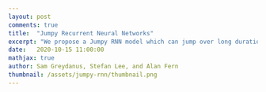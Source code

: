 ```yaml
---
layout: post
comments: true
title:  "Jumpy Recurrent Neural Networks"
excerpt: "We propose a Jumpy RNN model which can jump over long durations of uniform change in order to focus on pivotal events."
date:   2020-10-15 11:00:00
mathjax: true
author: Sam Greydanus, Stefan Lee, and Alan Fern
thumbnail: /assets/jumpy-rnn/thumbnail.png
---
```


<div>
	<style>
		#linkbutton:link, #linkbutton:visited {
		  background-color: rgb(180,180,180);
		  border-radius: 4px;
		  color: white;
		  padding: 6px 0px;
		  width: 150px;
		  text-align: center;
		  text-decoration: none;
		  display: inline-block;
		  text-transform: uppercase;
		  font-size: 13px;
		  margin: 8px;
		}

		#linkbutton:hover, #linkbutton:active {
		  background-color: rgba(160,160,160);
		}

		.playbutton {
		  background-color: rgb(148, 196, 146);
		  border-width: 0;
		  /*background-color: rgba(255, 130, 0);*/
		  border-radius: 4px;
		  color: white;
		  padding: 5px 8px;
		  /*width: 60px;*/
		  text-align: center;
		  text-decoration: none;
		  text-transform: uppercase;
		  font-size: 12px;
		  /*display: block;*/
		  /*margin-left: auto;*/
		  margin: 8px 0px;
		  margin-right: auto;
		  min-width:60px;
		}

		.playbutton:hover, .playbutton:active {
		  background-color: rgb(128, 176, 126);
		}
	</style>
</div>

<div class="imgcap" style="display: block; margin-left: auto; margin-right: auto; width:99.9%">
  <div style="width:32%; min-width:250px; display: inline-block; vertical-align: top;text-align:center;padding-right:10px;">
    <video id="video_sim" style="width:100%;min-width:250px;">
    	<source src="/assets/jumpy-rnn/video_simulator.mp4" type="video/mp4">
    </video>
    <button class="playbutton" id="video_sim_button" onclick="playPauseSim()">Play</button> 
    <div style="text-align: left;margin-left:10px;margin-right:10px;">Using model-based planning to play pool/billiards. The goal is to impart the tan cue ball with an initial velocity so as to move the blue ball to the black target.</div>
  </div>
  <div style="width:32%; min-width:250px; display: inline-block; vertical-align: top;text-align:center;padding-right:10px;">
    <video id="video_base" style="width:100%;min-width:250px;">
    	<source src="/assets/jumpy-rnn/video_base.mp4" type="video/mp4">
    </video>
    <button class="playbutton" id="video_base_button" onclick="playPauseBase()">Play</button> 
    <div style="text-align:left;margin-left:10px;margin-right:10px;">A baseline RNN trained on billiards dynamics can also be used for model-based planning. It's inefficient because it has to "tick" at a constant rate.</div>
  </div>
   <div style="width:32%; min-width:250px; display: inline-block; vertical-align: top;text-align:center;">
    <video id="video_jumpy" style="width:100%;min-width:250px;">
    	<source src="/assets/jumpy-rnn/video_jumpy.mp4" type="video/mp4">
    </video>
    <button class="playbutton" id="video_jumpy_button" onclick="playPauseJumpy()">Play</button> 
    <div style="text-align:left;margin-left:10px;margin-right:10px;">By contrast, a Jumpy RNN trained on the same task can perform planning in many fewer steps by jumping over spans of time where motion is predictable.</div>
  </div>
</div>

<script> 
function playPauseSim() { 
  var video = document.getElementById("video_sim"); 
  var button = document.getElementById("video_sim_button");
  if (video.paused) {
    video.play();
	button.textContent = "Pause";}
  else {
    video.pause(); 
	button.textContent = "Play";}
} 

function playPauseBase() { 
  var video = document.getElementById("video_base"); 
  var button = document.getElementById("video_base_button");
  if (video.paused) {
    video.play();
	button.textContent = "Pause";}
  else {
    video.pause(); 
	button.textContent = "Play";}
} 

function playPauseJumpy() { 
  var video = document.getElementById("video_jumpy"); 
  var button = document.getElementById("video_jumpy_button");
  if (video.paused) {
    video.play();
	button.textContent = "Pause";}
  else {
    video.pause(); 
	button.textContent = "Play";}
} 
</script>

<div style="display: block; margin-left: auto; margin-right: auto; width:100%; text-align:center;">
	<a href="https://openreview.net/pdf?id=4c3WeBTErrE" id="linkbutton" target="_blank">Read the paper</a>
	<a href="" id="linkbutton" target="_blank">Run in browser</a>
	<a href="https://github.com/greydanus" id="linkbutton" target="_blank">Get the code</a>
</div>

## Change, it is said, happens slowly and then all at once...

<!-- Change, it is said, happens slowly and then all at once. -->
Billiards balls move across a table before colliding and changing trajectories; water molecules cool slowly and then undergo a rapid phase transition into ice; and economic systems enjoy periods of stability interspersed with abrupt market downturns. That is to say, many time series exhibit periods of relatively homogeneous change divided by important events. Despite this, recurrent neural networks (RNNs) -- a popular type of time series model -- treat time in uniform intervals. In doing so, they are forced to spend much of their time stepping through periods of relatively predictable change.

In this blog post, I propose an extension of RNNs that avoids this waste of time. I call this extension a “Jumpy RNN” because it can jump over long time intervals or linger on short ones. It can predict twenty seconds into the future, or one second into the future, depending on the context.

Jumpy RNNs are similar to regular RNNs in most ways. Like RNNs, they maintain a hidden state \\(h\\) which summarizes their knowledge about the world at a given point in time. And like RNNs, they can perform the same set of cell updates on this hidden state (eg. vanilla, LSTM, or GRU updates). But one way in which they differ from regular RNNs is that they maintain a hidden velocity vector \\(\dot h\\) in addition to a hidden state vector \\(h\\). They assume that \\(h\\) changes in a locally-linear fashion and thus they are able to predict dynamics by multiplying \\(\dot h\\) by change in time and adding it to the state: \\(h(t) = h + \dot h \Delta t\\). In other words, in addition to predicting hidden states, Jumpy RNNs also predict _the locally-linear dynamics of those states_. In fact, I like to think of them as sequence models over functions instead of states. And so by predicting one function that can summarize several adjacent states, Jumpy RNNs gain the ability to jump over long spans of homogeneous change.

<div class="imgcap_noborder" style="display: block; margin-left: auto; margin-right: auto; width:100%; min-width: 300px">
  <img src="/assets/jumpy-rnn/hero.png" style="width:100%">
</div>

In order to compare our model to regular RNNs, we used both of them to model a series of simple physics problems including the collisions of two billiards balls. We found that our jumpy model was able to learn these patterns at least as well as the baseline while using a fraction of the forward simulation steps. This makes it a great candidate for model-based planning because it can predict the outcome of taking an action much more quickly than a baseline model. And since the hidden-state dynamics are piecewise-linear over time, we can solve for the hidden state at arbitrary points along a trajectory. This allows us to simulate the dynamics of billiards, for example, at a higher temporal resolution than the original training data:

<div class="imgcap" style="display: block; margin-left: auto; margin-right: auto; width:99.9%">
    <div style="width:32%; min-width:250px; display: inline-block; vertical-align: top;text-align:center;padding-right:10px;">
    <video id="video_sim2" style="width:100%;min-width:250px;">
      <source src="/assets/jumpy-rnn/video_simulator.mp4" type="video/mp4">
    </video>
    <button class="playbutton" id="video_sim2_button" onclick="playPauseSim2()">Play</button> 
    <div style="text-align: left;margin-left:10px;margin-right:10px;">This video will give you a sense for the underlying temporal resolution of the billiards dataset on which we trained the Jumpy RNN.</div>
  </div>
  <div style="width:32%; min-width:250px; display: inline-block; vertical-align: top;text-align:center;">
    <video id="video_interp" style="width:100%;min-width:250px;">
    	<source src="/assets/jumpy-rnn/video_interp.mp4" type="video/mp4">
    </video>
    <button class="playbutton" id="video_interp_button" onclick="playPauseInterp()">Play</button> 
    <div style="text-align:left;margin-left:10px;">This video shows how we can use a Jumpy RNN to obtain dynamics estimates at a higher temporal resolution than that of the original simulator. 
<!--     We can do this because the latent dynamics of the model are continuous and piecewise-linear in time. -->
  </div>
  </div>
</div>

<script> 
function playPauseSim2() { 
  var video = document.getElementById("video_sim2"); 
  var button = document.getElementById("video_sim2_button");
  if (video.paused) {
    video.play();
	button.textContent = "Pause";}
  else {
    video.pause(); 
	button.textContent = "Play";}
} 

function playPauseJumpy2() { 
  var video = document.getElementById("video_jumpy2"); 
  var button = document.getElementById("video_jumpy2_button");
  if (video.paused) {
    video.play();
	button.textContent = "Pause";}
  else {
    video.pause(); 
	button.textContent = "Play";}
} 

function playPauseInterp() { 
  var video = document.getElementById("video_interp"); 
  var button = document.getElementById("video_interp_button");
  if (video.paused) {
    video.play();
	button.textContent = "Pause";}
  else {
    video.pause(); 
	button.textContent = "Play";}
} 
</script>

I am going to give more specific examples of how Jumpy RNNs improve over regular RNNs later. But first, we need to talk about what regular RNNs are good at and why they are worth improving upon in the first place.

## The Value of RNNs

Recurrent neural networks are interesting because they can learn complex, long-range structure in time series data simply by predicting one point at a time. For example, if you train them on sequences of words, you can use them to translate from one language to another, or to generate possible completions to a prompt. And if you train them on observations of a robot arm, you can use them to generate realistic paths that the arm might take.

One of the things that makes these models so flexible is that they use a hidden vector \\(h\\) to store memories of past observations. And they can _learn_ to read, write, and erase information from \\(h\\) in order to make accurate predictions about the future. RNNs are Turing-complete and, unlike other models that are Turing-complete (eg. HMMs or FSMs) they can learn and operate on noisy, high-dimensional data. Here is an incomplete list of things people have trained RNNs to do:
* •&nbsp; Translate text from one language to another[^fn8] (think Google Translate)
* •&nbsp; Control a robot hand in order to solve a Rubik’s Cube[^fn9]
* •&nbsp; Defeat professional human gamers in StarCraft[^fn10]
* •&nbsp; Caption images[^fn11]
* •&nbsp; Generate realistic handwriting[^fn12]
* •&nbsp; Convert text to speech[^fn15]
* •&nbsp; Convert speech to text[^fn13],[^fn14]
* •&nbsp; Sketch simple images[^fn16]
* •&nbsp; Learn the Enigma cipher[^fn17]
* •&nbsp; ...and much more


## The Limitations of RNNs

I’ve been interested in RNNs for a long time, but one aspect of their design has always bothered me: they can only tick at one uniform rate, sort of like a clock.

**Uniform ticks.** At each tick they make one observation of the world, perform one read-erase-write operation on their memory, and output one state vector. This seems too rigid. We wouldn’t divide our perception of the world into uniform segments of, say, ten minutes. This would be silly because the important events of our daily routines are not spaced equally apart.

Consider the game of billiards. When you prepare to strike the cue ball, you imagine how it will collide with other balls and eventually send one of them into a pocket. And when you do this, you do not think about the constant motion of the cue ball as it rolls across the table. Instead, you think about the near-instantaneous collisions between the cue ball, walls, and pockets. Since these collisions are separated by variable amounts of time, making this plan requires that you jump from one collision event to another without much regard for the intervening duration. This is something that RNNs cannot do.

**Discrete time steps.** Another issue with RNNs is that they perceive time as a series of discrete “time steps” that connect neighboring states. Since time is actually a continuous variable -- it has a definite value even in between RNN ticks -- we really should use models that treat it as such. In other words, when we ask our model what the world looked like at time \\( t=1.42\\) seconds, it should not have to locate the two ticks that are nearest in time and then interpolate between them, as is the case with RNNs. Rather, it should be able to give a well-defined answer. Models like Neural ODEs, which we will see are closely related to Jumpy RNNs, take a step in this direction. Even so, it’s a relatively young and underexplored area of research.

<!-- This would be silly because sometimes we need to think on short timescales and other times we need to think on long timescales. -->

<!-- This is particularly important in the context of planning. Imagine a scenario where you are making plans to travel internationally. In your head, you might jump to the moment when you pass through customs and remember that you need to update your passport. Next, you make a plan for updating it. After work, you will stop at the post office to get passport photos. In order to pay for those photos, you will need to add more money to your wallet. So the simple act of fetching a $20 bill can have several layers of planning behind it. And these layers of planning require jumping from one event to the next without simulating the intervening time, which is something RNNs cannot do. -->

<!-- Consider the game of billiards. When a billiards player plans out how to strike the cue ball, she imagines how it will collide with other balls, eventually sending one of them into a pocket. As she makes a plan, she doesn't think about the constant motion of the cue ball as it rolls across the table. Instead, she thinks about collisions between the cue ball, walls, and pockets. Since these collisions are separated by variable amounts of time, making this plan requires that she jump from one collision event to another without much regard for the intervening durations. -->



## Our Results

Our work on Jumpy RNNs was an attempt to fix these issues. Our model can jump over different durations of time and can tick more often when a lot is happening and less often otherwise. As I explained earlier, Jumpy RNNs are different from regular RNNs in that they predict a hidden state velocity in addition to a hidden state. Taken together, these two quantities represent a linear dynamics function in the RNN’s latent space. A second modification we make is to have the Jumpy RNN predict the duration of time \\(\Delta t\\) over which its dynamics functions are valid. In some cases, when change is happening at a constant rate, this value can be quite large.

**Learning linear motion.** To show this more clearly, we conducted a simple toy experiment. We created a toy dataset of perfectly linear motion and checked to see whether our model would learn to summarize the whole thing in one step. As the figure below shows, it learned to do exactly that. Meanwhile, the regular RNN had to summarize the same motion in a series of tiny steps.

<div class="imgcap_noborder" style="display: block; margin-left: auto; margin-right: auto; width:100%; min-width: 300px">
  <img src="/assets/jumpy-rnn/lines.png" style="width:100%">
</div>

**Learning a change of basis.** It’s worth noting that the way a system changes in time is only linear with respect to a particular coordinate system. For example, an object undergoing constant circular motion has nonlinear dynamics when we use Cartesian coordinates, but linear dynamics when we use Polar coordinates. That’s why physicists use different coordinates to describe different physical systems: _all else being equal, the best coordinates are those that are maximally linear with respect to the dynamics._

Since a Jumpy RNN forces dynamics to be linear in latent space, the encoder and decoder layers naturally learn to transform input data into a basis where the dynamics are linear. For example, when we train our model on a dataset of circular trajectories represented in Cartesian coordinates, it learns to summarize such trajectories in a single step. This implies that our model has effectively learned a Cartesian-to-Polar change of basis.

<div class="imgcap_noborder" style="display: block; margin-left: auto; margin-right: auto; width:100%; min-width: 300px">
  <img src="/assets/jumpy-rnn/circles.png" style="width:100%">
</div>

**Learning from pixel videos.** Our model can learn more complicated change-of-basis functions as well. Later in the paper, we trained our model on pixel observations of two billiards balls. The pixel “coordinate system” is extremely nonlinear with respect to the linear motion of the two balls. And yet our model was able to predict the dynamics of the system far more effectively than the baseline model, while using three times fewer "ticks". The fact that our model could make jumpy predictions on this dataset implies that it found a basis where the billiards dynamics were linear for significant durations of time -- something that is strictly impossible in a pixel basis.

<div class="imgcap_noborder" style="display: block; margin-left: auto; margin-right: auto; width:100%; min-width: 300px">
  <img src="/assets/jumpy-rnn/pixel_billiards.png" style="width:100%">
</div>

In fact, we suspect that forcing dynamics to be linear in latent space actually biased our model to find linear dynamics. We hypothesize that the baseline model performed worse on this task because it had no such inductive bias.



## Planning

One of the reasons we originally set out to build a Jumpy RNN was that we wanted to use it for planning. We were struck by the fact that many events one would want to plan over -- collisions, in the case of billiards -- are separated by variable durations of time. We suspected that a jumpy model would be particularly effective at planning in such scenarios.

In order to test this hypothesis, we tested our model against a baseline RNN on a simple planning task in the billiards environment. The goal was to impart one ball, the “cue ball” (visualized in tan) with an initial velocity such that it would collide with the second ball and the second ball would ultimately enter a target region (visualized in black).

We found that our model used half the wall time of the baseline and produced plans with a higher probability of success. These results are preliminary -- and part of ongoing work -- but they do confirm our hypothesis that the jumpy model would be useful for model-based planning.

<!-- Quite a few researchers have wrestled with the fact that RNNs tick through time at a uniform rate. So there are a number of recent projects that aim to make RNNs more temporally abstract. Our work is related, and hopefully complementary, to these approaches. -->

## Neural ODEs and other related work

Quite a few researchers have wrestled with the same limitations of RNNs that we have. So there are a number of related works aimed at solving the same issues. Among the most relevant of these works is a family of models called Neural ODEs.
<!-- As I mentioned earlier, Jumpy RNNs are closely related to a family of models called Neural ODEs. In this section, we will review Neural ODEs and briefly discuss their connection to this work. -->

**Neural ODEs.** The past few years have seen a surge of interest in these models. The basic idea of a Neural ODE is to parameterize the derivative of some variable with a neural network and then integrate it. For example, if you wanted to obtain the continuous-time dynamics of a hidden state \\(h_t\\), you would start by setting \\(\frac{\partial h_t}{\partial t}=f_{NN}(h_t)\\) where \\(f_{NN}\\) is a neural network. Then you could integrate that function over time to get dynamics:

$$ h_{t_1} ~=~ h_{t_0} + \int_{t_0}^{t_1} f_{NN}(h_t) ~~ dt $$

One of the remarkable things about this approach is that you can literally integrate your model with an ODE integrator, eg. ``scipy.integrate.solve_ivp``. Likewise, you can backpropagate error signals to your model with a second call to the integrator. 
<!-- In the time since this idea was popularized by a NeurIPS paper by Chen et al., a healthy family of Neural ODE-like models has sprung up. -->

**Connection to our work.** Neural ODEs can be integrated _adaptively_; in other words, the size of the integration step can be made proportional to the local curvature. So in theory, if one were to regularize a Neural ODE to have very low curvature, one might be able to see the same jumpy behavior that we document in Jumpy RNNs. In practice, figuring out how to properly regularize the curvature of these models remains an open question.[^fn6] And current versions of Neural ODEs tend to be _more_ computationally demanding to evaluate than regular RNN models. In a recent paper about modeling RNN hidden state dynamics with ODEs[^fn7], for example, the authors mention that the ODE forward passes took 60% -- 120% longer than standard RNNs since they had to be continuously solved even when no observations were occurring.

Jumpy RNNs resemble Neural ODEs in that they parameterize the derivative of a hidden state. But unlike Neural ODEs, Jumpy RNNs assume that the function being integrated is piecewise-linear and they do not require an ODE solver. The local linearity assumption makes our model extremely efficient to integrate over long spans of time -- much more efficient, for example, than a baseline RNN, and by extension, a Neural ODE.[^fn0]

**Other related works.** There are other RNN-based models designed with temporal abstraction in mind. Koutnik et al. (2014)[^fn1] proposed dividing an RNN internal state into groups and only performing cell updates on the \\(i^{th}\\) group after \\(2^{i-1}\\) time steps. More recent works have aimed to make this hierarchical structure more adaptive, either by data-specific rules[^fn2] or by a learning  mechanism[^fn3]. But although these hierarchical recurrent models can model data at different timescales, but they still must perform cell updates at every time step in a sequence and cannot jump over regions of homogeneous change. Recent work in the context of reinforcement learning develops a jumpy planning model which does not use an RNN cell or perform continuous interpolation of latent states[^fn4]. Another relevant work from reinforcement learning is "Embed to Control"[^fn5]. This work is similar to ours in that it assumes that dynamics are linear in latent space. But unlike our work, the E2C model performs inference over discrete, uniform time steps and does not learn a jumpy behavior.


## Closing thoughts

Having achieved widespread use in commercial and academic settings, RNNs are already a useful tool. But even though they are useful tools, they still have fundamental limitations. In this post, we reckoned with the fact that they can only forecast the future in discrete, uniform time steps. We proposed a Jumpy RNN model which can skip over long durations of comparatively homogeneous change and focus on pivotal events as the need arises. We hope that this line of work will expand the possible uses of RNNs and make them capable of representing time in a more efficient and flexible manner.

## Footnotes

[^fn0]: A largely subjective observation was that Jumpy RNNs seemed easier to train and scale than Neural ODEs. With that said, one should note that Neural ODEs are improving at a rapid pace, and so this may change as time passes.
[^fn1]: Jan Koutnik, Klaus Greff, Faustino Gomez, and Juergen Schmidhuber. [A Clockwork RNN](https://arxiv.org/abs/1402.3511). _International Conference on Machine Learning_, pp. 1863–1871, 2014.
[^fn2]: Wang Ling, Isabel Trancoso, Chris Dyer, and Alan W Black. [Character-based neural machine translation](https://arxiv.org/abs/1511.04586). _Proceedings of the 54th Annual Meeting of the Association for Computational Linguistics_, 2015.
[^fn3]: Junyoung Chung, Sungjin Ahn, and Yoshua Bengio. [Hierarchical multiscale recurrent neural networks](https://arxiv.org/abs/1609.01704). _5th International Conference on Learning Representations_, ICLR 2017.
[^fn4]: Karol Gregor, George Papamakarios, Frederic Besse, Lars Buesing, and Theophane Weber. [Temporal difference variational auto-encoder](https://arxiv.org/abs/1806.03107). _International Conference on Learning Representations_, 2018.
[^fn5]: Manuel Watter, Jost Springenberg, Joschka Boedecker, and Martin Riedmiller. [Embed to control: A locally linear latent dynamics model for control from raw images](https://arxiv.org/abs/1506.07365). _Advances in Neural Information Processing Systems_, pp. 2746–2754, 2015.
[^fn6]: Chris Finlay, Jörn-Henrik Jacobsen, Levon Nurbekyan, and Adam M Oberman. [How to train your neural ode: the world of jacobian and kinetic regularization](https://arxiv.org/abs/2002.02798). _International Conference on Machine Learning_, 2020.
[^fn7]: Yulia Rubanova, Ricky TQ Chen, and David Duvenaud. [Latent odes for irregularly-sampled time series](https://papers.nips.cc/paper/8773-latent-ordinary-differential-equations-for-irregularly-sampled-time-series). _Advances in Neural Information Processing Systems_, 2019.
[^fn8]: Sutskever, Ilya, Oriol Vinyals, and Quoc V. Le. [Sequence to sequence learning with neural networks](http://papers.nips.cc/paper/5346-sequence-to-sequence-learning-with-neural-). _Advances in neural information processing systems_. 2014.
[^fn9]: OpenAI, Ilge Akkaya, Marcin Andrychowicz, Maciek Chociej, Mateusz Litwin, Bob McGrew, Arthur Petron, Alex Paino, Matthias Plappert, Glenn Powell, Raphael Ribas, Jonas Schneider, Nikolas Tezak, Jerry Tworek, Peter Welinder, Lilian Weng, Qiming Yuan, Wojciech Zaremba, Lei Zhang. [Solving a Rubik's cube with a robot hand](https://arxiv.org/abs/1910.07113). arXiv preprint arXiv:1910.07113 (2019).
[^fn10]: Vinyals, Oriol, et al. [Grandmaster level in StarCraft II using multi-agent reinforcement learning](https://rdcu.be/bVI7G). Nature 575.7782 (2019): 350-354.
[^fn11]: Johnson, Justin, Andrej Karpathy, and Li Fei-Fei. [Densecap: Fully convolutional localization networks for dense captioning](https://openaccess.thecvf.com/content_cvpr_2016/html/Johnson_DenseCap_Fully_Convolutional_CVPR_2016_paper.html). Proceedings of the IEEE conference on computer vision and pattern recognition. 2016.
[^fn12]: Graves, Alex. [Generating sequences with recurrent neural networks](https://arxiv.org/abs/1308.0850). arXiv preprint arXiv:1308.0850 (2013). Also, see [my own blog post](https://greydanus.github.io/2016/08/21/handwriting/) on this topic :)
[^fn13]: Graves, Alex, Abdel-rahman Mohamed, and Geoffrey Hinton. [Speech recognition with deep recurrent neural networks](https://ieeexplore.ieee.org/abstract/document/6638947/). 2013 IEEE international conference on acoustics, speech and signal processing. IEEE, 2013.
[^fn14]: Amodei, Dario, et al. [Deep speech 2: End-to-end speech recognition in english and mandarin.](http://www.jmlr.org/proceedings/papers/v48/amodei16.html) International conference on machine learning. 2016.
[^fn15]: Fan, Y., Qian, Y., Xie, F. L., & Soong, F. K. [TTS synthesis with bidirectional LSTM based recurrent neural networks](https://www.isca-speech.org/archive/interspeech_2014/i14_1964.html). Fifteenth Annual Conference of the International Speech Communication Association. 2014.
[^fn16]: Ha, David, and Douglas Eck. [A neural representation of sketch drawings](https://arxiv.org/abs/1704.03477). _International Conference on Machine Learning_, 2018.
[^fn17]: This was my contribution! I wrote a blog post about it [here](https://greydanus.github.io/2017/01/07/enigma-rnn/).
